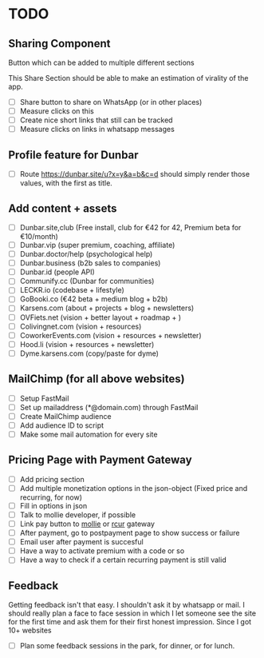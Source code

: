 # TODO

## Sharing Component

Button which can be added to multiple different sections

This Share Section should be able to make an estimation of virality of the app.

- [ ] Share button to share on WhatsApp (or in other places)
- [ ] Measure clicks on this
- [ ] Create nice short links that still can be tracked
- [ ] Measure clicks on links in whatsapp messages

## Profile feature for Dunbar

- [ ] Route https://dunbar.site/u?x=y&a=b&c=d should simply render those values, with the first as title.

## Add content + assets

- [ ] Dunbar.site,club (Free install, club for €42 for 42, Premium beta for €10/month)
- [ ] Dunbar.vip (super premium, coaching, affiliate)
- [ ] Dunbar.doctor/help (psychological help)
- [ ] Dunbar.business (b2b sales to companies)
- [ ] Dunbar.id (people API)
- [ ] Communify.cc (Dunbar for communities)
- [ ] LECKR.io (codebase + lifestyle)
- [ ] GoBooki.co (€42 beta + medium blog + b2b)
- [ ] Karsens.com (about + projects + blog + newsletters)
- [ ] OVFiets.net (vision + better layout + roadmap + )
- [ ] Colivingnet.com (vision + resources)
- [ ] CoworkerEvents.com (vision + resources + newsletter)
- [ ] Hood.li (vision + resources + newsletter)
- [ ] Dyme.karsens.com (copy/paste for dyme)

## MailChimp (for all above websites)

- [ ] Setup FastMail
- [ ] Set up mailaddress (\*@domain.com) through FastMail
- [ ] Create MailChimp audience
- [ ] Add audience ID to script
- [ ] Make some mail automation for every site

## Pricing Page with Payment Gateway

- [ ] Add pricing section
- [ ] Add multiple monetization options in the json-object (Fixed price and recurring, for now)
- [ ] Fill in options in json
- [ ] Talk to mollie developer, if possible
- [ ] Link pay button to [mollie](https://mollie.com) or [rcur](https://rcur.nl/) gateway
- [ ] After payment, go to postpayment page to show success or failure
- [ ] Email user after payment is succesful
- [ ] Have a way to activate premium with a code or so
- [ ] Have a way to check if a certain recurring payment is still valid

## Feedback

Getting feedback isn't that easy. I shouldn't ask it by whatsapp or mail. I should really plan a face to face session in which I let someone see the site for the first time and ask them for their first honest impression. Since I got 10+ websites

- [ ] Plan some feedback sessions in the park, for dinner, or for lunch.
